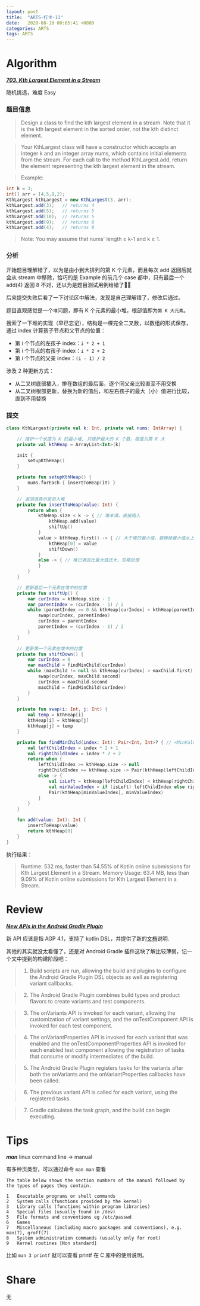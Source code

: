 ```yaml
---
layout: post
title:  "ARTS-打卡-11"
date:   2020-08-10 00:05:41 +0800
categories: ARTS
tags: ARTS
---
```


# Algorithm

***[703. Kth Largest Element in a Stream]***

随机挑选，难度 Easy

### 题目信息
> Design a class to find the kth largest element in a stream. Note that it is the kth largest element in the sorted order, not the kth distinct element.

> Your KthLargest class will have a constructor which accepts an integer k and an integer array nums, which contains initial elements from the stream. For each call to the method KthLargest.add, return the element representing the kth largest element in the stream.

> Example:

```java
int k = 3;
int[] arr = [4,5,8,2];
KthLargest kthLargest = new KthLargest(3, arr);
kthLargest.add(3);   // returns 4
kthLargest.add(5);   // returns 5
kthLargest.add(10);  // returns 5
kthLargest.add(9);   // returns 8
kthLargest.add(4);   // returns 8
```

> Note:
> You may assume that nums' length ≥ k-1 and k ≥ 1.

### 分析
开始题目理解错了，以为是由小到大排列的第 K 个元素，而且每次 add 返回后就会从 stream 中移除，恰巧的是 Example 的前几个 case 都中，只有最后一个 add(4) 返回 8 不对，还以为是题目测试用例给错了🤦‍♂️

后来提交失败后看了一下讨论区中解法，发现是自己理解错了，修改后通过。

题目直观感觉是一个`堆`问题，即有 K 个元素的最小堆，根部值即为`第 K 大元素`。

搜索了一下堆的实现（早已忘记），结构是一棵完全二叉数，以数组的形式保存，通过 index 计算孩子节点和父节点的位置：

- 第 i 个节点的左孩子 index：```i * 2 + 1```
- 第 i 个节点的右孩子 index：```i * 2 + 2```
- 第 i 个节点的父亲 index：```(i - 1) / 2```

涉及 2 种更新方式：

- 从二叉树底部插入，排在数组的最后面，逐个同父亲比较直至不用交换
- 从二叉树根部更新，替换为新的值后，和左右孩子的最大（小）值进行比较，直到不用替换

### 提交

```kotlin
class KthLargest(private val k: Int, private val nums: IntArray) {

    // 维护一个长度为 K 的最小堆, 只维护最大的 K 个数，根值为第 K 大
    private val kthHeap = ArrayList<Int>(k)

    init {
        setupKthHeap()
    }

    private fun setupKthHeap() {
        nums.forEach { insertToHeap(it) }
    }

    // 返回值表示是否入堆
    private fun insertToHeap(value: Int) {
        return when {
            kthHeap.size < k -> { // 堆未满，直接插入
                kthHeap.add(value)
                shiftUp()
            }
            value > kthHeap.first() -> { // 大于堆的最小值，替换掉最小值从上向下调整堆
                kthHeap[0] = value
                shiftDown()
            }
            else -> { // 堆已满且比最大值还大，忽略处理
            }
        }
    }

    // 更新最后一个元素在堆中的位置
    private fun shiftUp() {
        var curIndex = kthHeap.size - 1
        var parentIndex = (curIndex - 1) / 2
        while (parentIndex >= 0 && kthHeap[curIndex] < kthHeap[parentIndex]) {
            swap(curIndex, parentIndex)
            curIndex = parentIndex
            parentIndex = (curIndex - 1) / 2
        }
    }

    // 更新第一个元素在堆中的位置
    private fun shiftDown() {
        var curIndex = 0
        var maxChild = findMinChild(curIndex)
        while (maxChild != null && kthHeap[curIndex] > maxChild.first) {
            swap(curIndex, maxChild.second)
            curIndex = maxChild.second
            maxChild = findMinChild(curIndex)
        }
    }

    private fun swap(i: Int, j: Int) {
        val temp = kthHeap[i]
        kthHeap[i] = kthHeap[j]
        kthHeap[j] = temp
    }

    private fun findMinChild(index: Int): Pair<Int, Int>? { // <MinValue, index>
        val leftChildIndex = index * 2 + 1
        val rightChildIndex = index * 2 + 2
        return when {
            leftChildIndex >= kthHeap.size -> null
            rightChildIndex >= kthHeap.size -> Pair(kthHeap[leftChildIndex], leftChildIndex)
            else -> {
                val isLeft = kthHeap[leftChildIndex] < kthHeap[rightChildIndex]
                val minValueIndex = if (isLeft) leftChildIndex else rightChildIndex
                Pair(kthHeap[minValueIndex], minValueIndex)
            }
        }
    }

    fun add(value: Int): Int {
        insertToHeap(value)
        return kthHeap[0]
    }
}
```

执行结果：

> Runtime: 532 ms, faster than 54.55% of Kotlin online submissions for Kth Largest Element in a Stream.
> Memory Usage: 63.4 MB, less than 9.09% of Kotlin online submissions for Kth Largest Element in a Stream.

# Review

***[New APIs in the Android Gradle Plugin]***

新 API 应该是指 AGP 4.1，支持了 kotlin DSL，并提供了新的[文档](https://developer.android.com/reference/tools/gradle-api/classes)说明.

其他的其实就没太看懂了，还是对 Android Gradle 插件这块了解比较薄弱，记一个文中提到的构建阶段吧：

> 1) Build scripts are run, allowing the build and plugins to configure the Android Gradle Plugin DSL objects as well as registering variant callbacks.

> 2) The Android Gradle Plugin combines build types and product flavors to create variants and test components.

> 3) The onVariants API is invoked for each variant, allowing the customization of variant settings, and the onTestComponent API is invoked for each test component.

> 4) The onVariantProperties API is invoked for each variant that was enabled and the onTestComponentProperties API is invoked for each enabled test component allowing the registration of tasks that consume or modify intermediates of the build.

> 5) The Android Gradle Plugin registers tasks for the variants after both the onVariants and the onVariantProperties callbacks have been called.

> 6) The previous variant API is called for each variant, using the registered tasks.

> 7) Gradle calculates the task graph, and the build can begin executing.

# Tips

***man***
linux command line -> manual

有多种页类型，可以通过命令 `man man` 查看

```
The table below shows the section numbers of the manual followed by the types of pages they contain.

1   Executable programs or shell commands
2   System calls (functions provided by the kernel)
3   Library calls (functions within program libraries)
4   Special files (usually found in /dev)
5   File formats and conventions eg /etc/passwd
6   Games
7   Miscellaneous (including macro packages and conventions), e.g. man(7), groff(7)
8   System administration commands (usually only for root)
9   Kernel routines [Non standard]
```

比如 `man 3 printf` 就可以查看 printf 在 C 库中的使用说明。

# Share
无

<!-- refs -->
[703. Kth Largest Element in a Stream]:https://leetcode.com/problems/kth-largest-element-in-a-stream/

[New APIs in the Android Gradle Plugin]: https://medium.com/androiddevelopers/new-apis-in-the-android-gradle-plugin-f5325742e614